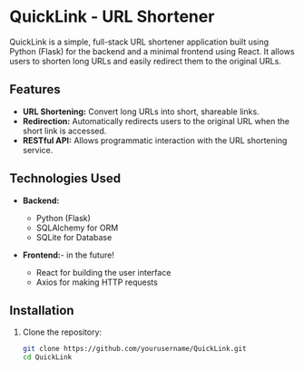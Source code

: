 # QuickLink - URL Shortener

QuickLink is a simple, full-stack URL shortener application built using Python (Flask) for the backend and a minimal frontend using React. It allows users to shorten long URLs and easily redirect them to the original URLs.

## Features

- **URL Shortening:** Convert long URLs into short, shareable links.
- **Redirection:** Automatically redirects users to the original URL when the short link is accessed.
- **RESTful API:** Allows programmatic interaction with the URL shortening service.

## Technologies Used

- **Backend:**

  - Python (Flask)
  - SQLAlchemy for ORM
  - SQLite for Database

- **Frontend:**- in the future!
  - React for building the user interface
  - Axios for making HTTP requests

## Installation

1. Clone the repository:
   ```bash
   git clone https://github.com/yourusername/QuickLink.git
   cd QuickLink
   ```

